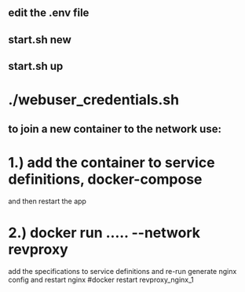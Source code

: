 

## edit the .env file

## start.sh new
## start.sh up

# ./webuser_credentials.sh

## to join a new container to the network use:
# 1.) add the container to service definitions, docker-compose 
  and then restart the app
# 2.) docker run ..... --network revproxy
 add the specifications to service definitions
 and re-run generate nginx config and restart nginx
 #docker restart revproxy_nginx_1